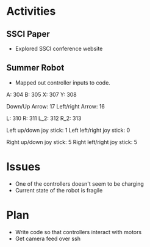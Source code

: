 # Activities

## SSCI Paper

- Explored SSCI conference website

## Summer Robot

- Mapped out controller inputs to code. 

A: 304
B: 305
X: 307
Y: 308

Down/Up Arrow: 17
Left/right Arrow: 16

L: 310
R: 311
L_2: 312
R_2: 313

Left up/down joy stick: 1
Left left/right joy stick: 0

Right up/down joy stick: 5
Right left/right joy stick: 5

# Issues

- One of the controllers doesn't seem to be charging
- Current state of the robot is fragile

# Plan

- Write code so that controllers interact with motors
- Get camera feed over ssh
